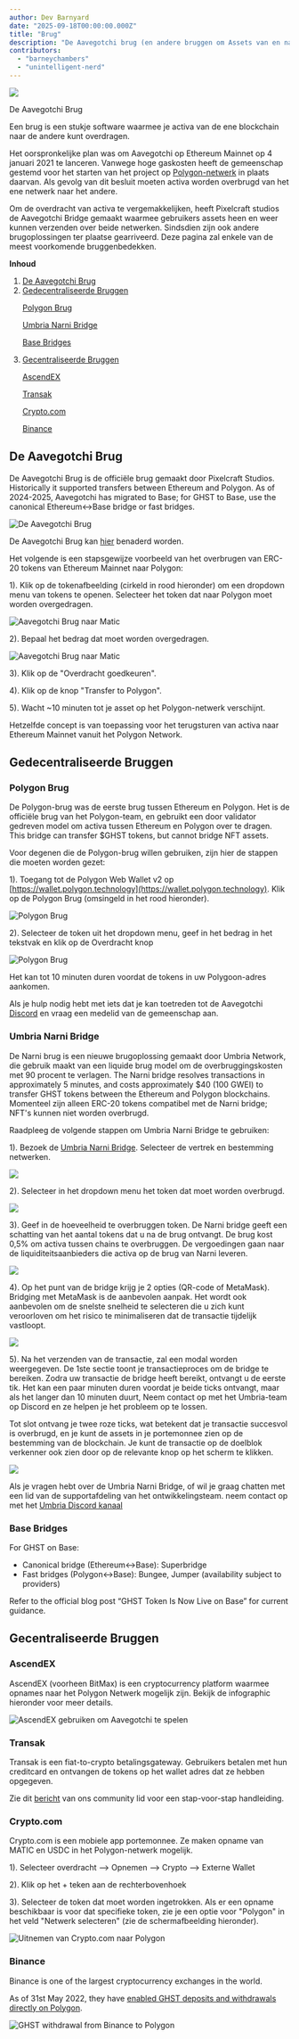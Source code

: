 ```yaml
---
author: Dev Barnyard
date: "2025-09-18T00:00:00.000Z"
title: "Brug"
description: "De Aavegotchi brug (en andere bruggen om Assets van en naar Polygon te verplaatsen)"
contributors:
  - "barneychambers"
  - "unintelligent-nerd"
---
```


<div class="headerImageContainer">
<img class="headerImage" src="/bridge/aavegotchi-bridge.gif">
<p class="headerImageText">De Aavegotchi Brug</p>
</div>

Een brug is een stukje software waarmee je activa van de ene blockchain naar de andere kunt overdragen.

Het oorspronkelijke plan was om Aavegotchi op Ethereum Mainnet op 4 januari 2021 te lanceren. Vanwege hoge gaskosten heeft de gemeenschap gestemd voor het starten van het project op [Polygon-netwerk](/glossary#polygon) in plaats daarvan. Als gevolg van dit besluit moeten activa worden overbrugd van het ene netwerk naar het andere.

Om de overdracht van activa te vergemakkelijken, heeft Pixelcraft studios de Aavegotchi Bridge gemaakt waarmee gebruikers assets heen en weer kunnen verzenden over beide netwerken. Sindsdien zijn ook andere brugoplossingen ter plaatse gearriveerd. Deze pagina zal enkele van de meest voorkomende bruggenbedekken.

<div class="contentsBox">

**Inhoud**

<ol>
<li><a href=#aavegotchi-bridge>De Aavegotchi Brug</a></li>
<li><a href=#decentralized-bridges>Gedecentraliseerde Bruggen</a></li>
<p><a href=#polygon-bridge>Polygon Brug</a></p>
<p><a href=#umbria-narni-bridge>Umbria Narni Bridge</a></p>
<p><a href=#base-bridges>Base Bridges</a></p>
<li><a href=#centralized-bridges>Gecentraliseerde Bruggen</a></li>
<p><a href=#ascendex>AscendEX</a></p>
<p><a href=#transak>Transak</a></p>
<p><a href=#crypto-com>Crypto.com</a></p>
<p><a href=#binance>Binance</a></p>
</ol>

</div>

## De Aavegotchi Brug


De Aavegotchi Brug is de officiële brug gemaakt door Pixelcraft Studios. Historically it supported transfers between Ethereum and Polygon. As of 2024-2025, Aavegotchi has migrated to Base; for GHST to Base, use the canonical Ethereum↔Base bridge or fast bridges.

<img class="bodyImage" src="/bridge/aavegotchi-bridge.png" alt="De Aavegotchi Brug" />

De Aavegotchi Brug kan [hier](https://aavegotchi.com/bridge) benaderd worden.

Het volgende is een stapsgewijze voorbeeld van het overbrugen van ERC-20 tokens van Ethereum Mainnet naar Polygon:

1). Klik op de tokenafbeelding (cirkeld in rood hieronder) om een dropdown menu van tokens te openen. Selecteer het token dat naar Polygon moet worden overgedragen.

<img class = "bodyImage" src = "/bridge/select-atoken-to-convert.png" alt = "Aavegotchi Brug naar Matic" />

2). Bepaal het bedrag dat moet worden overgedragen.

<img class = "bodyImage" src = "/bridge/amount-to-transfer-to-matic.png" alt = "Aavegotchi Brug naar Matic" />

3). Klik op de "Overdracht goedkeuren".

4). Klik op de knop "Transfer to Polygon".

5). Wacht ~10 minuten tot je asset op het Polygon-netwerk verschijnt.

Hetzelfde concept is van toepassing voor het terugsturen van activa naar Ethereum Mainnet vanuit het Polygon Network.

## Gedecentraliseerde Bruggen

### Polygon Brug

De Polygon-brug was de eerste brug tussen Ethereum en Polygon. Het is de officiële brug van het Polygon-team, en gebruikt een door validator gedreven model om activa tussen Ethereum en Polygon over te dragen. This bridge can transfer \$GHST tokens, but cannot bridge NFT assets.

Voor degenen die de Polygon-brug willen gebruiken, zijn hier de stappen die moeten worden gezet:

1). Toegang tot de Polygon Web Wallet v2 op [https://wallet.polygon.technology](https://wallet.polygon.technology). Klik op de Polygon Brug (omsingeld in het rood hieronder).

<img class="bodyImage" src="/bridge/polygon-bridge-frontpage.png" alt="Polygon Brug" />

2). Selecteer de token uit het dropdown menu, geef in het bedrag in het tekstvak en klik op de Overdracht knop

<img class="bodyImage" src="/bridge/polygon-bridge.png" alt="Polygon Brug" />

Het kan tot 10 minuten duren voordat de tokens in uw Polygoon-adres aankomen.

Als je hulp nodig hebt met iets dat je kan toetreden tot de Aavegotchi [Discord](https://discord.com/invite/rttCTkZ) en vraag een medelid van de gemeenschap aan.

### Umbria Narni Bridge

De Narni brug is een nieuwe brugoplossing gemaakt door Umbria Network, die gebruik maakt van een liquide brug model om de overbruggingskosten met 90 procent te verlagen. The Narni bridge resolves transactions in approximately 5 minutes, and costs approximately \$40 (100 GWEI) to transfer GHST tokens between the Ethereum and Polygon blockchains. Momenteel zijn alleen ERC-20 tokens compatibel met de Narni bridge; NFT's kunnen niet worden overbrugd.

Raadpleeg de volgende stappen om Umbria Narni Bridge te gebruiken:

1). Bezoek de [Umbria Narni Bridge](https://bridge.umbria.network/bridge). Selecteer de vertrek en bestemming netwerken.

<img class="bodyImage" src='/bridge/umbria-network-selection.png' />

2). Selecteer in het dropdown menu het token dat moet worden overbrugd.

<img class="bodyImage" src='/bridge/umbria-token-selection.png' />

3). Geef in de hoeveelheid te overbruggen token. De Narni bridge geeft een schatting van het aantal tokens dat u na de brug ontvangt. De brug kost 0,5% om activa tussen chains te overbruggen. De vergoedingen gaan naar de liquiditeitsaanbieders die activa op de brug van Narni leveren.

<img class="bodyImage" src='/bridge/umbria-fee-estimation.png' />

4). Op het punt van de bridge krijg je 2 opties (QR-code of MetaMask). Bridging met MetaMask is de aanbevolen aanpak. Het wordt ook aanbevolen om de snelste snelheid te selecteren die u zich kunt veroorloven om het risico te minimaliseren dat de transactie tijdelijk vastloopt.

<img class="bodyImage" src='/bridge/umbria-confirming-transaction.png' />

5). Na het verzenden van de transactie, zal een modal worden weergegeven. De 1ste sectie toont je transactieproces om de bridge te bereiken. Zodra uw transactie de bridge heeft bereikt, ontvangt u de eerste tik. Het kan een paar minuten duren voordat je beide ticks ontvangt, maar als het langer dan 10 minuten duurt, Neem contact op met het Umbria-team op Discord en ze helpen je het probleem op te lossen.

Tot slot ontvang je twee roze ticks, wat betekent dat je transactie succesvol is overbrugd, en je kunt de assets in je portemonnee zien op de bestemming van de blockchain. Je kunt de transactie op de doelblok verkenner ook zien door op de relevante knop op het scherm te klikken.

<img class="bodyImage" src='/bridge/umbria-confirmation.png' />

Als je vragen hebt over de Umbria Narni Bridge, of wil je graag chatten met een lid van de supportafdeling van het ontwikkelingsteam. neem contact op met het [Umbria Discord kanaal](https://discord.gg/8Ms7Cr4)

### Base Bridges

For GHST on Base:

- Canonical bridge (Ethereum↔Base): Superbridge
- Fast bridges (Polygon↔Base): Bungee, Jumper (availability subject to providers)

Refer to the official blog post “GHST Token Is Now Live on Base” for current guidance.

## Gecentraliseerde Bruggen

### AscendEX

AscendEX (voorheen BitMax) is een cryptocurrency platform waarmee opnames naar het Polygon Netwerk mogelijk zijn. Bekijk de infographic hieronder voor meer details.

<img class = "bodyImage" src = "/bridge/Using_AscendEX_and_play_Aavegotchi.jpg" alt = "AscendEX gebruiken om Aavegotchi te spelen" />

### Transak

Transak is een fiat-to-crypto betalingsgateway. Gebruikers betalen met hun creditcard en ontvangen de tokens op het wallet adres dat ze hebben opgegeven.

Zie dit [bericht](https://trasher.substack.com/p/buying-your-tokens-straight-into) van ons community lid voor een stap-voor-stap handleiding.

### Crypto.com

Crypto.com is een mobiele app portemonnee. Ze maken opname van MATIC en USDC in het Polygon-netwerk mogelijk.

1). Selecteer overdracht --> Opnemen --> Crypto --> Externe Wallet

2). Klik op het + teken aan de rechterbovenhoek

3). Selecteer de token dat moet worden ingetrokken. Als er een opname beschikbaar is voor dat specifieke token, zie je een optie voor "Polygon" in het veld "Netwerk selecteren" (zie de schermafbeelding hieronder).

<img class="bodyImage" src="/bridge/cryptocom-withdrawal.png" alt="Uitnemen van Crypto.com naar Polygon" />

### Binance

Binance is one of the largest cryptocurrency exchanges in the world.

As of 31st May 2022, they have [enabled GHST deposits and withdrawals directly on Polygon](https://blog.aavegotchi.com/binance-enables-ghst-deposits-and-withdrawals-on-polygon/).

<img class="bodyImage" src="/bridge/ghst-withdrawal-from-binance-to-polygon.png" alt="GHST withdrawal from Binance to Polygon" />
